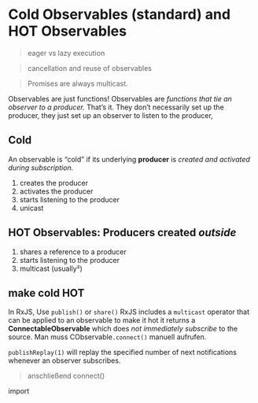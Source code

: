 Cold Observables (standard) and HOT Observables
===============================================

> eager vs lazy execution

> cancellation and reuse of observables


> Promises are always multicast.

Observables are just functions!
Observables are *functions that tie an observer to a producer.* That’s it. They don’t necessarily set up the producer, they just set up an observer to listen to the producer,

## Cold
An observable is “cold” if its underlying **producer** is *created and activated during subscription.* 

1. creates the producer
2. activates the producer
3. starts listening to the producer
4. unicast

## HOT Observables: Producers created *outside*

1. shares a reference to a producer
2. starts listening to the producer
3. multicast (usually²)


## make cold HOT
In RxJS, Use `publish()` or `share()`
RxJS includes a `multicast` operator that can be applied to an observable to make it hot
it returns a **ConnectableObservable** which does *not immediately subscribe* to the source. Man muss CObservable`.connect()` manuell aufrufen.

`publishReplay(1)` will replay the specified number of next notifications whenever an observer subscribes.

> anschließend connect()

import 